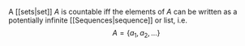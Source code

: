 A [[sets|set]] $A$ is countable iff the elements of $A$ can be written as a potentially infinite [[Sequences|sequence]] or list, i.e.
$$
A=\{ a_{1},a_{2},\dots \}
$$
